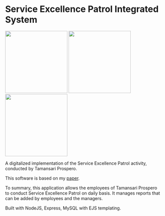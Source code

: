 # Service Excellence Patrol Integrated System

<img src="https://github.com/user-attachments/assets/3a0a2596-6525-4362-8b9a-2627044d3a32" width="200">
<img src="https://github.com/user-attachments/assets/57ce4956-12c0-4bdc-b5e4-a9ba3e750f6a" width="200">
<img src="https://github.com/user-attachments/assets/c75e7423-ffff-432f-9516-e19d375e38f0" width="200">

A digitalized implementation of the Service Excellence Patrol activity, conducted by Tamansari Prospero.

This software is based on my [paper](https://repository.dinamika.ac.id/id/eprint/6082/1/18410100207-2022-UNIVERSITASDINAMIKA.pdf).

To summary, this application allows the employees of Tamansari Prospero to conduct Service Excellence Patrol on daily basis. It manages reports that can be added by employees and the managers.

Built with NodeJS, Express, MySQL with EJS templating.
